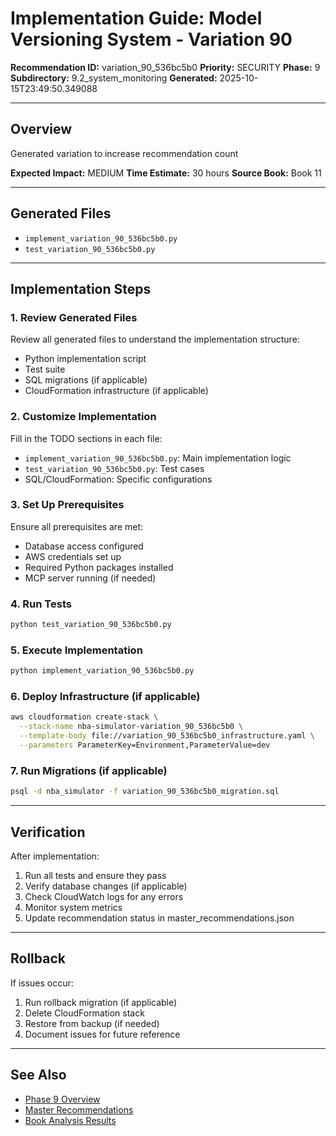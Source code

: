 # Implementation Guide: Model Versioning System - Variation 90

**Recommendation ID:** variation_90_536bc5b0
**Priority:** SECURITY
**Phase:** 9
**Subdirectory:** 9.2_system_monitoring
**Generated:** 2025-10-15T23:49:50.349088

---

## Overview

Generated variation to increase recommendation count

**Expected Impact:** MEDIUM
**Time Estimate:** 30 hours
**Source Book:** Book 11

---

## Generated Files

- `implement_variation_90_536bc5b0.py`
- `test_variation_90_536bc5b0.py`

---

## Implementation Steps

### 1. Review Generated Files

Review all generated files to understand the implementation structure:
- Python implementation script
- Test suite
- SQL migrations (if applicable)
- CloudFormation infrastructure (if applicable)

### 2. Customize Implementation

Fill in the TODO sections in each file:
- `implement_variation_90_536bc5b0.py`: Main implementation logic
- `test_variation_90_536bc5b0.py`: Test cases
- SQL/CloudFormation: Specific configurations

### 3. Set Up Prerequisites

Ensure all prerequisites are met:
- Database access configured
- AWS credentials set up
- Required Python packages installed
- MCP server running (if needed)

### 4. Run Tests

```bash
python test_variation_90_536bc5b0.py
```

### 5. Execute Implementation

```bash
python implement_variation_90_536bc5b0.py
```

### 6. Deploy Infrastructure (if applicable)

```bash
aws cloudformation create-stack \
  --stack-name nba-simulator-variation_90_536bc5b0 \
  --template-body file://variation_90_536bc5b0_infrastructure.yaml \
  --parameters ParameterKey=Environment,ParameterValue=dev
```

### 7. Run Migrations (if applicable)

```bash
psql -d nba_simulator -f variation_90_536bc5b0_migration.sql
```

---

## Verification

After implementation:
1. Run all tests and ensure they pass
2. Verify database changes (if applicable)
3. Check CloudWatch logs for any errors
4. Monitor system metrics
5. Update recommendation status in master_recommendations.json

---

## Rollback

If issues occur:
1. Run rollback migration (if applicable)
2. Delete CloudFormation stack
3. Restore from backup (if needed)
4. Document issues for future reference

---

## See Also

- [Phase 9 Overview](/Users/ryanranft/nba-simulator-aws/docs/phases/phase_9/)
- [Master Recommendations](/Users/ryanranft/nba-mcp-synthesis/analysis_results/master_recommendations.json)
- [Book Analysis Results](/Users/ryanranft/nba-mcp-synthesis/analysis_results/)
